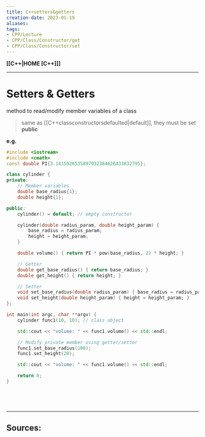 ```yaml
---
title: C++setters&getters
creation-date: 2023-01-19
aliases:
tags:
- CPP/Lecture
- CPP/Class/Constructor/get
- CPP/Class/Constructor/set
---
```

**[[C++|HOME [C++]]]**

---
# Setters & Getters
method to read/modify member variables of a class
> same as [[C++classconstructorsdefaulted|default]], they must be set **public**

**e.g.**
```cpp
#include <iostream>
#include <cmath>
const double PI{3.1415926535897932384626433832795};

class cylinder {
private:
    // Member variables
    double base_radius{1};
    double height{1};

public:
    cylinder() = default; // empty constructor

    cylinder(double radius_param, double height_param) {
        base_radius = radius_param;
        height = height_param;
    }

    double volume() { return PI * pow(base_radius, 2) * height; }

    // Getter
    double get_base_radius() { return base_radius; }
    double get_height() { return height; }

    // Setter
    void set_base_radius(double radius_param) { base_radius = radius_param; }
    void set_height(double height_param) { height = height_param; }
};

int main(int argc, char **argv) {
    cylinder func1(10, 10); // class object

    std::cout << "volume: " << func1.volume() << std::endl;

    // Modify private member using getter/setter
    func1.set_base_radius(100);
    func1.set_height(20);

    std::cout << "volume: " << func1.volume() << std::endl;

    return 0;
}
```

<br>

# 
---
**Sources:**
- 